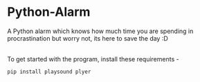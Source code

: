# Python-Alarm
A Python alarm which knows how much time you are spending in procrastination but worry not, its here to save the day :D</br></br>

To get started with the program, install these requirements -

`pip install playsound plyer`
